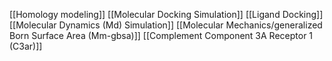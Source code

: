 [[Homology modeling]]
[[Molecular Docking Simulation]]
[[Ligand Docking]]
[[Molecular Dynamics (Md) Simulation]]
[[Molecular Mechanics/generalized Born Surface Area (Mm-gbsa)]]
[[Complement Component 3A Receptor 1 (C3ar)]]
